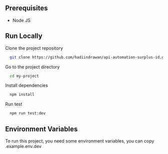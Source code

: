 
## Prerequisites

- Node JS
    
## Run Locally

Clone the project repository

```bash
  git clone https://github.com/hadiindrawan/api-automation-surplus-id.git
```

Go to the project directory

```bash
  cd my-project
```

Install dependencies

```bash
  npm install
```

Run test

```bash
  npm run test:dev
```

## Environment Variables

To run this project, you need some environment variables, you can copy .example.env.dev
